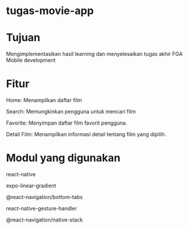 # tugas-movie-app

# Tujuan
Mengimplementasikan hasil learning dan menyelesaikan tugas akhir FGA Mobile development 
# Fitur
Home: Menampilkan daftar film

Search: Memungkinkan pengguna untuk mencari film

Favorite: Menyimpan daftar film favorit pengguna.

Detail Film: Menampilkan informasi detail tentang film yang dipilih.

# Modul yang digunakan
react-native

expo-linear-gradient

@react-navigation/bottom-tabs

react-native-gesture-handler

@react-navigation/native-stack


